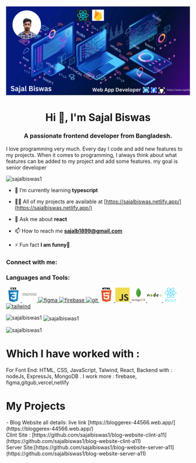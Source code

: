 <!-- ### Hi there 👋 -->
![logo](https://github.com/sajalbiswas1/sajalbiswas1/blob/main/assets/Sajal%20Biswas.png?raw=true)

<!--
**sajalbiswas1/sajalbiswas1** is a ✨ _special_ ✨ repository because its `README.md` (this file) appears on your GitHub profile.

Here are some ideas to get you started:

- 🔭 I’m currently working on ...
- 🌱 I’m currently learning ...
- 👯 I’m looking to collaborate on ...
- 🤔 I’m looking for help with ...
- 💬 Ask me about ...
- 📫 How to reach me: ...
- 😄 Pronouns: ...
- ⚡ Fun fact: ...
-->
<h1 align="center">Hi 👋, I'm Sajal Biswas</h1>
<h3 align="center">A passionate frontend developer from Bangladesh.</h3>
<p>I love programming very much. Every day I code and add new features to my projects. When it comes to programming, I always think about what features can be added to my project and add some features. my goal is senior developer</p>


<p align="left"> <img src="https://komarev.com/ghpvc/?username=sajalbiswas1&label=Profile%20views&color=0e75b6&style=flat" alt="sajalbiswas1" /> </p>

- 🌱 I’m currently learning **typescript**

- 👨‍💻 All of my projects are available at [https://sajalbiswas.netlify.app/](https://sajalbiswas.netlify.app/)

- 💬 Ask me about **react**

- 📫 How to reach me **sajalb1899@gmail.com**

- ⚡ Fun fact **I am funny🥳**

<h3 align="left">Connect with me:</h3>
<p align="left">
</p>

<h3 align="left">Languages and Tools:</h3>
<p align="left"> <a href="https://www.w3schools.com/css/" target="_blank" rel="noreferrer"> <img src="https://raw.githubusercontent.com/devicons/devicon/master/icons/css3/css3-original-wordmark.svg" alt="css3" width="40" height="40"/> </a> <a href="https://expressjs.com" target="_blank" rel="noreferrer"> <img src="https://raw.githubusercontent.com/devicons/devicon/master/icons/express/express-original-wordmark.svg" alt="express" width="40" height="40"/> </a> <a href="https://www.figma.com/" target="_blank" rel="noreferrer"> <img src="https://www.vectorlogo.zone/logos/figma/figma-icon.svg" alt="figma" width="40" height="40"/> </a> <a href="https://firebase.google.com/" target="_blank" rel="noreferrer"> <img src="https://www.vectorlogo.zone/logos/firebase/firebase-icon.svg" alt="firebase" width="40" height="40"/> </a> <a href="https://git-scm.com/" target="_blank" rel="noreferrer"> <img src="https://www.vectorlogo.zone/logos/git-scm/git-scm-icon.svg" alt="git" width="40" height="40"/> </a> <a href="https://www.w3.org/html/" target="_blank" rel="noreferrer"> <img src="https://raw.githubusercontent.com/devicons/devicon/master/icons/html5/html5-original-wordmark.svg" alt="html5" width="40" height="40"/> </a> <a href="https://developer.mozilla.org/en-US/docs/Web/JavaScript" target="_blank" rel="noreferrer"> <img src="https://raw.githubusercontent.com/devicons/devicon/master/icons/javascript/javascript-original.svg" alt="javascript" width="40" height="40"/> </a> <a href="https://www.mongodb.com/" target="_blank" rel="noreferrer"> <img src="https://raw.githubusercontent.com/devicons/devicon/master/icons/mongodb/mongodb-original-wordmark.svg" alt="mongodb" width="40" height="40"/> </a> <a href="https://nodejs.org" target="_blank" rel="noreferrer"> <img src="https://raw.githubusercontent.com/devicons/devicon/master/icons/nodejs/nodejs-original-wordmark.svg" alt="nodejs" width="40" height="40"/> </a> <a href="https://reactjs.org/" target="_blank" rel="noreferrer"> <img src="https://raw.githubusercontent.com/devicons/devicon/master/icons/react/react-original-wordmark.svg" alt="react" width="40" height="40"/> </a> <a href="https://tailwindcss.com/" target="_blank" rel="noreferrer"> <img src="https://www.vectorlogo.zone/logos/tailwindcss/tailwindcss-icon.svg" alt="tailwind" width="40" height="40"/> </a> </p>

<p><img align="left" src="https://github-readme-stats.vercel.app/api/top-langs?username=sajalbiswas1&show_icons=true&locale=en&layout=compact" alt="sajalbiswas1" /></p>

<p>&nbsp;<img align="center" src="https://github-readme-stats.vercel.app/api?username=sajalbiswas1&show_icons=true&locale=en" alt="sajalbiswas1" /></p>

<p><img align="center" src="https://github-readme-streak-stats.herokuapp.com/?user=sajalbiswas1&" alt="sajalbiswas1" /></p>

<h1>Which I have worked with :</h1>
<p>For Font End: HTML, CSS, JavaScript, Talwind, React, Backend with : nodeJs, ExpressJs, MongoDB . I work more : firebase, figma,gitgub,vercel,netlify</p>
<h1>My Projects</h1>
- Blog Website all details:
 live link [https://bloggerex-44566.web.app/](https://bloggerex-44566.web.app/) </br>
 Clint Site : [https://github.com/sajalbiswas1/blog-website-clint-a11](https://github.com/sajalbiswas1/blog-website-clint-a11) </br>
 Server Site:[https://github.com/sajalbiswas1/blog-website-server-a11](https://github.com/sajalbiswas1/blog-website-server-a11)

